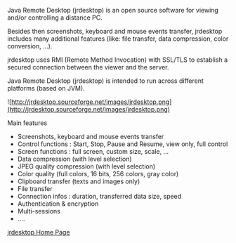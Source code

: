 Java Remote Desktop (jrdesktop) is an open source software for viewing and/or controlling a distance PC.

Besides then screenshots, keyboard and mouse events transfer, jrdesktop includes many additional features (like: file transfer, data compression, color conversion, ...).

jrdesktop uses RMI (Remote Method Invocation) with SSL/TLS to establish a secured connection between the viewer and the server.

Java Remote Desktop (jrdesktop) is intended to run across different platforms (based on JVM).

![http://jrdesktop.sourceforge.net/images/jrdesktop.png](http://jrdesktop.sourceforge.net/images/jrdesktop.png)

Main features

  * Screenshots, keyboard and mouse events transfer
  * Control functions : Start, Stop, Pause and Resume, view only, full control
  * Screen functions : full screen, custom size, scale, ...
  * Data compression (with level selection)
  * JPEG quality compression (with level selection)
  * Color quality (full colors, 16 bits, 256 colors, gray color)
  * Clipboard transfer (texts and images only)
  * File transfer
  * Connection infos : duration, transferred data size, speed
  * Authentication & encryption
  * Multi-sessions
  * ....

[jrdesktop Home Page](http://jrdesktop.sourceforge.net/)